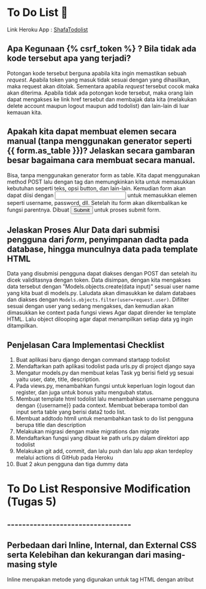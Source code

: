 # To Do List 👋

Link Heroku App : [ShafaTodolist](https://shafatodolist.herokuapp.com/todolist)
## Apa Kegunaan {% csrf_token %} ? Bila tidak ada kode tersebut apa yang terjadi?
Potongan kode tersebut berguna apabila kita ingin memastikan sebuah _request_. Apabila token yang masuk tidak sesuai dengan yang dihasilkan, maka request akan ditolak. Sementara apabila _request_ tersebut cocok maka akan diterima.
Apabila tidak ada potongan kode tersebut, maka orang lain dapat mengakses ke link href tersebut dan membajak data kita (melakukan delete account maupun logout maupun add todolist) dan lain-lain di luar kemauan kita.

## Apakah kita dapat membuat elemen secara manual (tanpa menggunakan generator seperti {{ form.as_table }})? Jelaskan secara gambaran besar bagaimana cara membuat secara manual.
Bisa, tanpa menggunakan generator form as table. Kita dapat menggunakan method POST lalu dengan tag <table> dan <form> memungkinkan kita untuk memasukkan kebutuhan seperti teks, opsi button, dan lain-lain. Kemudian form akan dapat diisi dengan <input> untuk memasukkan elemen seperti username, password, dll. Setelah itu form akan dikembalikan ke fungsi parentnya. Dibuat <input type="submit"> untuk proses submit form.
 
## Jelaskan Proses Alur Data dari submisi pengguna dari _form_, penyimpanan dadta pada database, hingga munculnya data pada template HTML

Data yang disubmisi pengguna dapat diakses dengan POST dan setelah itu dicek validitasnya dengan token. Data disimpan, dengan kita mengakses data tersebut dengan "Models.objects.create(data input)" sesuai user name yang kita buat di models.py.
 Laludata  akan dimasukkan ke dalam databaes dan diakses dengan `Models.objects.filter(user=request.user)`. Difilter sesuai dengan user yang sedang mengakses, dan kemudian akan dimasukkan ke context pada fungsi views
  Agar dapat dirender ke template HTML. Lalu object dilooping agar dapat menampilkan setiap data yg ingin ditampilkan.

## Penjelasan Cara Implementasi Checklist
1. Buat aplikasi baru django dengan command startapp todolist
2. Mendaftarkan path aplikasi todolist pada urls.py di project django saya
3. Mengatur models.py dan membuat kelas Task yg berisi field yg sesuai yaitu user, date, title, description.
4. Pada views.py, menambahkan fungsi untuk keperluan login logout dan register, dan juga untuk bonus yaitu mengubah status.
5. Membuat template html todolist lalu menambahkan username pengguna dengan {{username}} pada context. Membuat beberapa tombol dan input serta table yang berisi data2 todo list.
6. Membuat addtodo htmll untuk menambahkan task to do list pengguna berupa title dan description
7. Melakukan migrasi dengan make migrations dan migrate
8. Mendaftarkan fungsi yang dibuat ke path urls.py dalam direktori app todolist
9. Melakukan git add, commit, dan lalu push dan lalu app akan terdeploy melalui actions di GitHub pada Heroku
10. Buat 2 akun pengguna dan tiga dummy data

# To Do List Responsive Modification (Tugas 5)
## ---------------------------------

## Perbedaan dari Inline, Internal, dan External CSS serta Kelebihan dan kekurangan dari masing-masing style
Inline merupakan metode yang digunakan untuk tag HTML dengan atribut <style>, yang ada di masing masing tag HTML. 
- __Kelebihannya__ adalah lebih mudah untuk mengubah tag HTML tertentu, lalu apabila dibutuhkan request HTTP yang kecil, lebihi efisien.
- __Kekurangannya__ terletak pada keharusan untuk mengisi setiap tag HTML, serta tidak efisien dalam pembuatan web skala besar.

Internal CSS merupakan metode yang digunakan dengan mendefinisikan <style> pada halaman HTML itu sendiri.
- __Kelebihannya__ terletak pada tidak memerlukan proses download file eksternal serta upload file eksternal CSS, serta perubahannya dapat dilihat dengan mudah karena terjadi pada halaman itu saja
- __Kekurangannya__ yaitu CSS hanya dapat digunakan dalam satu file HTML, tidak dapat digunakan pada file HTML lainnya, serta tidak efisien dalam pembuatan web skala besar.

External CSS merupakan metode yang digunakan untuk memberi atribut <style> pada seluruh tag HTML dengan memberi sebuah file eksternal di bagian awal HTML. Ini memungkinkan perubahan yang diberikan pada tag untuk ditampilkan oleh setiap file HTML yang mengupload file CSS pada bagian awal file HTMLnya.
- __Kelebihannya__ terletak pada file HTML yang dapat dibaca dengan mudah karena minim pendefinisian tag serta atribut. Lalu file CSS dapat digunakan dengann mudah untuk setiap file HTML. External CSS juga efektif dalam pemabgnunan web skala besar.
- __Kekurangannya__ terletak pada sulitnya melakukan _debugging_ apabila ada potongan pode yang salah. File CSS harus dapat dipanggil sebellum halaman web dapat ditampilkan.

 
## Tag HTML5
- `<h1>` - `<h6>` , digunakan sebagai header, semakin tinggi angka pada h, semakin kecil ukuran tulisannya.
- `<table>`, tag ini untuk mendefinisikan tabel data.
- `<p>`, digunakan untuk mendefinisikan paragraf.
- `<a>`, tag ini digunakan untuk menambahkan _hyperlink_ .
- `<button>`, tag ini untuk mendefinisikan tombol.
- `<title>`, digunakan untuk mendefinisikan judul.
- `<b>`, digunakan untuk mengubah text menjadi _bold_ .
- `<div>`, sebagai _container bagian halaman pada file HTML.

## Tipe-tipe CSS Selector

- ID Selector, yaitu untuk mendefinisikan elemen HTML tertentu. Digunakan '#' lalu diikuti ID.
- Class selector, berfungsi untuk mendefinisikan class HTML tertentu untuk menambah _style_.
- Type Selector, untuk mendefinisikan tag HTML.
- Element Selector, untuk mendefinisikan style dengan tag _selector_.

## Penjelasan Implementasi Checklist
1. Menggunakan library tailwind untuk _styling_ app todolist. Melakukan _install_ tailwind-django, [link](https://django-tailwind.readthedocs.io/en/latest/installation.html).
2. Melakukan pip freeze untuk requirements.txt yaitu dependencies yang dibutuhkan agar bisa dideploy ke Herokuapp.
3. Melakukan Import Bootstrap untuk file HTML di template root file.
```
<link href="https://cdn.jsdelivr.net/npm/bootstrap@5.2.0/dist/css/bootstrap.min.css" rel="stylesheet">
<script src="https://cdn.jsdelivr.net/npm/bootstrap@5.2.0/dist/js/bootstrap.bundle.min.js%22%3E"> </script>
```
4. Melakukan perubahan kepada file HTML template login, register, todolist, dan addtodo. Perubahan dilakukan dengan mendefinisikan atribut untuk tag Inline CSS dan Internal CSS.
5. Inspirasi penyajian card untuk page utama todolist dari bootstrap yaitu dari [link](https://getbootstrap.com/docs/4.3/components/card/)
6. Menambahkan responsive page dengan pendefinisian .submit-hover.
